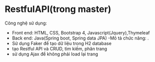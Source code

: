 # RestfulAPI(trong master)
Công nghệ sử dụng:
  + Front end: HTML, CSS, Bootstrap 4, Javascript(Jquery),Thymeleaf
  + Back end: Java(Spring boot, Spring data JPA)
 -Mô tả chức năng: .
  + Sử dụng Faker để tạo dữ liệu trong H2 database
  + tạo Restful API và CRUD, tìm kiếm, phân trang
  + sử dụng  Ajax để không phải load lại trang 
